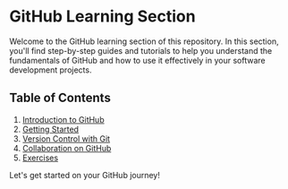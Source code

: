 # GitHub Learning Section

Welcome to the GitHub learning section of this repository. In this section, you'll find step-by-step guides and tutorials to help you understand the fundamentals of GitHub and how to use it effectively in your software development projects.

## Table of Contents

1. [Introduction to GitHub](01-Introduction/README.md)
2. [Getting Started](02-Getting-Started/README.md)
3. [Version Control with Git](03-Version-Control/README.md)
4. [Collaboration on GitHub](04-Collaboration/README.md)
5. [Exercises](05-Exercises/README.md)

Let's get started on your GitHub journey!
